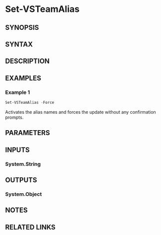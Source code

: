 <!-- #include "./common/header.md" -->

# Set-VSTeamAlias

## SYNOPSIS

<!-- #include "./synopsis/Set-VSTeamAlias.md" -->

## SYNTAX

## DESCRIPTION

<!-- #include "./synopsis/Set-VSTeamAlias.md" -->

## EXAMPLES

### Example 1
```powershell
Set-VSTeamAlias -Force
```

Activates the alias names and forces the update without any confirmation prompts.

## PARAMETERS

<!-- #include "./params/forcegroup.md" -->

## INPUTS

### System.String

## OUTPUTS

### System.Object

## NOTES

<!-- #include "./common/prerequisites.md" -->

## RELATED LINKS
